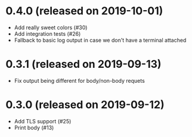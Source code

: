 # 0.4.0 (released on 2019-10-01)

- Add really sweet colors (#30)
- Add integration tests (#26)
- Fallback to basic log output in case we don't have a terminal attached

# 0.3.1 (released on 2019-09-13)

- Fix output being different for body/non-body requets

# 0.3.0 (released on 2019-09-12)

- Add TLS support (#25)
- Print body (#13)
